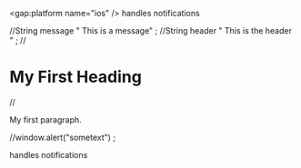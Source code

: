 <gap:platform name="ios" />
<description>
handles notifications
</description>


//String message " This is a message" ; 
//String header " This is the header " ; 
//<h1>My First Heading</h1>
//<p>My first paragraph.</p>


//window.alert("sometext") ; 


<description>
handles notifications
</description>
